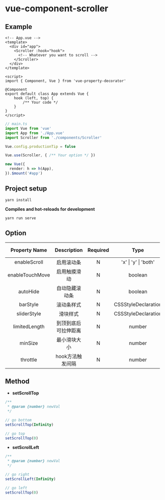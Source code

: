 # vue-component-scroller

## Example

```vue
<!-- App.vue -->
<template>
  <div id="app">
    <Scroller :hook="hook">
      <!-- Whatever you want to scroll -->
    </Scroller>
  </div>
</template>

<script>
import { Component, Vue } from 'vue-property-decorator'

@Component
export default class App extends Vue {
    hook (left, top) {
        /** Your code */
    }
}
</script>
```

```typescript
// main.ts
import Vue from 'vue'
import App from './App.vue'
import Scroller from './components/Scroller'

Vue.config.productionTip = false

Vue.use(Scroller, { /** Your option */ })

new Vue({
  render: h => h(App),
}).$mount('#app')
```



## Project setup

```
yarn install
```

**Compiles and hot-reloads for development**

```
yarn run serve
```

## Option

|  Property Name  |     Description      | Required |         Type         | Default Value |
| :-------------: | :------------------: | :------: | :------------------: | :-----------: |
|  enableScroll   |      启用滚动条      |    N     | 'x' \| 'y' \| 'both' |    'both'     |
| enableTouchMove |     启用触摸滑动     |    N     |       boolean        |     true      |
|    autoHide     |    自动隐藏滚动条    |    N     |       boolean        |     true      |
|    barStyle     |      滚动条样式      |    N     | CSSStyleDeclaration  |       -       |
|   sliderStyle   |       滑块样式       |    N     | CSSStyleDeclaration  |       -       |
|  limitedLength  | 到顶到底后可拉伸距离 |    N     |        number        |      100      |
|     minSize     |     最小滑块大小     |    N     |        number        |      80       |
|    throttle     |   hook方法触发间隔   |    N     |        number        |      300      |

## Method

- **setScrollTop**

```javascript
/**
 * @param {number} newVal
 */

// go bottom
setScrollTop(Infinity)

// go top
setScrollTop(0)
```

- **setScrollLeft**

```javascript
/**
 * @param {number} newVal
 */

// go right
setScrollLeft(Infinity)

// go left
setScrollTop(0)
```